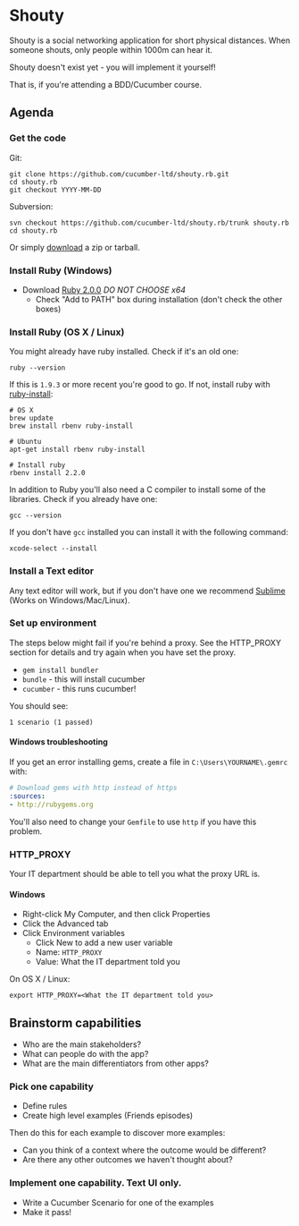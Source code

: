 # Shouty

Shouty is a social networking application for short physical distances.
When someone shouts, only people within 1000m can hear it.

Shouty doesn't exist yet - you will implement it yourself!

That is, if you're attending a BDD/Cucumber course.

## Agenda

### Get the code

Git:

    git clone https://github.com/cucumber-ltd/shouty.rb.git
    cd shouty.rb
    git checkout YYYY-MM-DD

Subversion:

    svn checkout https://github.com/cucumber-ltd/shouty.rb/trunk shouty.rb
    cd shouty.rb

Or simply [download](https://github.com/cucumber-ltd/shouty.rb/releases) a zip or tarball.

### Install Ruby (Windows)

* Download [Ruby 2.0.0](http://rubyinstaller.org/downloads/) *DO NOT CHOOSE x64*
  * Check "Add to PATH" box during installation (don't check the other boxes)

### Install Ruby (OS X / Linux)

You might already have ruby installed. Check if it's an old one:

    ruby --version

If this is `1.9.3` or more recent you're good to go. If not, install ruby with
[ruby-install](https://github.com/postmodern/ruby-install):

    # OS X
    brew update
    brew install rbenv ruby-install

    # Ubuntu
    apt-get install rbenv ruby-install

    # Install ruby
    rbenv install 2.2.0

In addition to Ruby you'll also need a C compiler to install some of the libraries. Check if you already have one:

    gcc --version

If you don't have `gcc` installed you can install it with the following command:

    xcode-select --install

### Install a Text editor

Any text editor will work, but if you don't have one we recommend
[Sublime](http://www.sublimetext.com/3) (Works on Windows/Mac/Linux).

### Set up environment

The steps below might fail if you're behind a proxy. See the HTTP_PROXY section
for details and try again when you have set the proxy.

* `gem install bundler`
* `bundle` - this will install cucumber
* `cucumber` - this runs cucumber!

You should see:

    1 scenario (1 passed)

#### Windows troubleshooting

If you get an error installing gems,
create a file in `C:\Users\YOURNAME\.gemrc` with:

```yaml
# Download gems with http instead of https
:sources:
- http://rubygems.org
```

You'll also need to change your `Gemfile` to use `http` if you have this problem.

### HTTP_PROXY

Your IT department should be able to tell you what the proxy URL is.

#### Windows

* Right-click My Computer, and then click Properties
* Click the Advanced tab
* Click Environment variables
  * Click New to add a new user variable
  * Name: `HTTP_PROXY`
  * Value: What the IT department told you

On OS X / Linux:

    export HTTP_PROXY=<What the IT department told you>

## Brainstorm capabilities

* Who are the main stakeholders?
* What can people do with the app?
* What are the main differentiators from other apps?

### Pick one capability

* Define rules
* Create high level examples (Friends episodes)

Then do this for each example to discover more examples:

* Can you think of a context where the outcome would be different?
* Are there any other outcomes we haven't thought about?

### Implement one capability. Text UI only.

* Write a Cucumber Scenario for one of the examples
* Make it pass!
